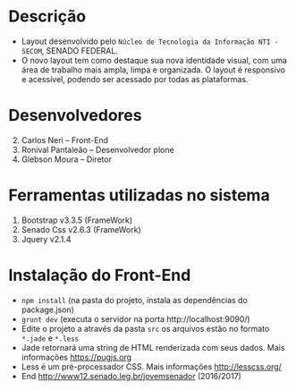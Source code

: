 # Descrição

* Layout desenvolvido pelo `Núcleo de Tecnologia da Informação NTI - SECOM`, SENADO FEDERAL.
* O novo layout tem como destaque sua nova identidade visual, com uma área de trabalho mais ampla, limpa e organizada. O layout é responsivo e acessível, podendo ser acessado por todas as plataformas.

# Desenvolvedores

2.  Carlos Neri – Front-End
3.  Ronival Pantaleão – Desenvolvedor plone
4.  Glebson Moura – Diretor

# Ferramentas utilizadas no sistema

1.  Bootstrap v3.3.5 (FrameWork)
2.  Senado Css v2.6.3 (FrameWork)
3.  Jquery v2.1.4

# Instalação do Front-End

* `npm install` (na pasta do projeto, instala as dependências do package.json) 
* `grunt dev` (executa o servidor na porta http://localhost:9090/)
* Edite o projeto a através da pasta `src` os arquivos estão no formato `*.jade` e `*.less`
* Jade retornará uma string de HTML renderizada com seus dados. Mais informações https://pugjs.org
* Less é um pré-processador CSS. Mais informações http://lesscss.org/ 
* End http://www12.senado.leg.br/jovemsenador (2016/2017)
